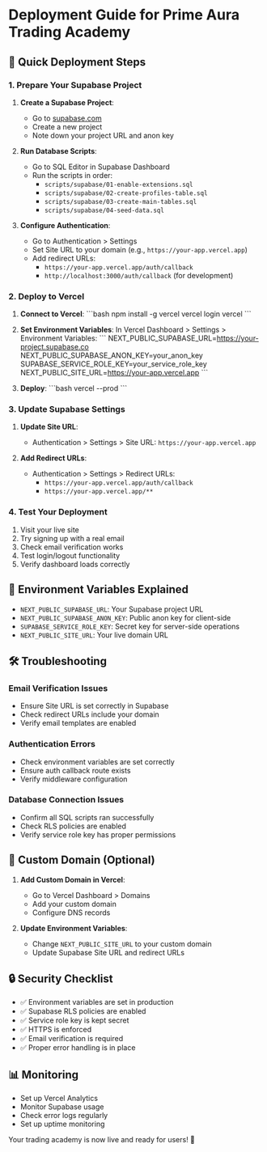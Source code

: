 # Deployment Guide for Prime Aura Trading Academy

## 🚀 Quick Deployment Steps

### 1. Prepare Your Supabase Project

1. **Create a Supabase Project**:
   - Go to [supabase.com](https://supabase.com)
   - Create a new project
   - Note down your project URL and anon key

2. **Run Database Scripts**:
   - Go to SQL Editor in Supabase Dashboard
   - Run the scripts in order:
     - `scripts/supabase/01-enable-extensions.sql`
     - `scripts/supabase/02-create-profiles-table.sql`
     - `scripts/supabase/03-create-main-tables.sql`
     - `scripts/supabase/04-seed-data.sql`

3. **Configure Authentication**:
   - Go to Authentication > Settings
   - Set Site URL to your domain (e.g., `https://your-app.vercel.app`)
   - Add redirect URLs:
     - `https://your-app.vercel.app/auth/callback`
     - `http://localhost:3000/auth/callback` (for development)

### 2. Deploy to Vercel

1. **Connect to Vercel**:
   \`\`\`bash
   npm install -g vercel
   vercel login
   vercel
   \`\`\`

2. **Set Environment Variables**:
   In Vercel Dashboard > Settings > Environment Variables:
   \`\`\`
   NEXT_PUBLIC_SUPABASE_URL=https://your-project.supabase.co
   NEXT_PUBLIC_SUPABASE_ANON_KEY=your_anon_key
   SUPABASE_SERVICE_ROLE_KEY=your_service_role_key
   NEXT_PUBLIC_SITE_URL=https://your-app.vercel.app
   \`\`\`

3. **Deploy**:
   \`\`\`bash
   vercel --prod
   \`\`\`

### 3. Update Supabase Settings

1. **Update Site URL**:
   - Authentication > Settings > Site URL: `https://your-app.vercel.app`

2. **Add Redirect URLs**:
   - Authentication > Settings > Redirect URLs:
     - `https://your-app.vercel.app/auth/callback`
     - `https://your-app.vercel.app/**`

### 4. Test Your Deployment

1. Visit your live site
2. Try signing up with a real email
3. Check email verification works
4. Test login/logout functionality
5. Verify dashboard loads correctly

## 🔧 Environment Variables Explained

- `NEXT_PUBLIC_SUPABASE_URL`: Your Supabase project URL
- `NEXT_PUBLIC_SUPABASE_ANON_KEY`: Public anon key for client-side
- `SUPABASE_SERVICE_ROLE_KEY`: Secret key for server-side operations
- `NEXT_PUBLIC_SITE_URL`: Your live domain URL

## 🛠️ Troubleshooting

### Email Verification Issues
- Ensure Site URL is set correctly in Supabase
- Check redirect URLs include your domain
- Verify email templates are enabled

### Authentication Errors
- Check environment variables are set correctly
- Ensure auth callback route exists
- Verify middleware configuration

### Database Connection Issues
- Confirm all SQL scripts ran successfully
- Check RLS policies are enabled
- Verify service role key has proper permissions

## 📱 Custom Domain (Optional)

1. **Add Custom Domain in Vercel**:
   - Go to Vercel Dashboard > Domains
   - Add your custom domain
   - Configure DNS records

2. **Update Environment Variables**:
   - Change `NEXT_PUBLIC_SITE_URL` to your custom domain
   - Update Supabase Site URL and redirect URLs

## 🔒 Security Checklist

- ✅ Environment variables are set in production
- ✅ Supabase RLS policies are enabled
- ✅ Service role key is kept secret
- ✅ HTTPS is enforced
- ✅ Email verification is required
- ✅ Proper error handling is in place

## 📊 Monitoring

- Set up Vercel Analytics
- Monitor Supabase usage
- Check error logs regularly
- Set up uptime monitoring

Your trading academy is now live and ready for users! 🎉
